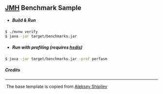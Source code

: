 ## [JMH][JMH] Benchmark Sample

- ##### Build & Run

```bash
$ ./mvnw verify 
$ java -jar target/benchmarks.jar
```

- ##### Run with profiling (requires [hsdis][hsdis])

```bash
$ java -jar target/benchmarks.jar -prof perfasm
```



[JMH]: JMHhttps://openjdk.java.net/projects/code-tools/jmh/	"JMH"
[hsdis]: https://github.com/AdoptOpenJDK/jitwatch/wiki/Building-hsdis	"hsdis"



##### Credits

---

​      The base template is copied from [Aleksey Shipilev](https://github.com/shipilev)

